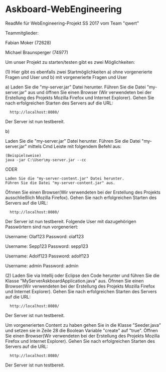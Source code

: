 # Askboard-WebEngineering

ReadMe für WebEngineering-Projekt SS 2017 vom Team "qwert"

Teammitglieder:

  Fabian Moker (72628)
  
  Michael Braunsperger (74977)

Um unser Projekt zu starten/testen gibt es zwei Möglichkeiten:

  (1)
   Hier gibt es ebenfalls zwei Startmöglichkeiten 
   a) ohne vorgenerierte Fragen und User und b) mit vorgenerierte Fragen und User

  a)
  Laden Sie die "my-server.jar" Datei herunter. 
  Führen Sie die Datei "my-server.jar" aus und öffnen Sie einen Browser (Wir verwendeten bei der Erstellung des Projekts 
  Mozilla Firefox und Internet Explorer).
  Gehen Sie nach erfolgreichen Starten des Servers auf die URL:
  
      http://localhost:8080/
    
  Der Server ist nun testbereit.
  
  b)
  
  Laden Sie die "my-server.jar" Datei herunter. 
  Führen Sie die Datei "my-server.jar" mittels Cmd Leiste mit folgendem Befehl aus:
  
    (Beispielsweise)
    java -jar C:\User\my-server.jar --cc
    
  ODER
    
    Laden Sie die "my-server-content.jar" Datei herunter.
    Führen Sie die Datei "my-server-content.jar" aus.
  
  
  
  Öfnnen Sie einen Browser(Wir verwendeten bei der Erstellung des Projekts 
  ausschließlich Mozilla Firefox).
  Gehen Sie nach erfolgreichen Starten des Servers auf die URL:
  
      http://localhost:8080/
    
  Der Server ist nun testbereit.
  Folgende User mit dazugehörigen Passwörtern sind nun vorgeneriert:
  
  Username: Olaf123
  Password: olaf123
  
  Username: Sepp123
  Password: sepp123
  
  Username: Adolf123
  Password: adolf123
  
  Username: admin
  Password: admin
  
  (2)
  Laden Sie via Intellij oder Eclipse den Code herunter und führen Sie die Klasse "MyServerAskboardApplication.java" aus.
  Öfnnen Sie einen Browser(Wir verwendeten bei der Erstellung des Projekts 
  Mozilla Firefox und Internet Explorer).
  Gehen Sie nach erfolgreichen Starten des Servers auf die URL:
  
      http://localhost:8080/
    
  Der Server ist nun testbereit.
  
  Um vorgenerierten Content zu haben gehen Sie in die Klasse "Seeder.java" und setzen sie in Zeile 28 die Boolean Variable 
  "create" auf "true".
  Öffnen Sie einen Browser(Wir verwendeten bei der Erstellung des Projekts 
  Mozilla Firefox und Internet Explorer).
  Gehen Sie nach erfolgreichen Starten des Servers auf die URL:
  
      http://localhost:8080/
    
  Der Server ist nun testbereit.

